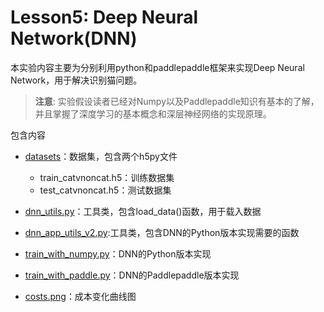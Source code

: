# Lesson5: Deep Neural Network(DNN)

本实验内容主要为分别利用python和paddlepaddle框架来实现Deep Neural Network，用于解决识别猫问题。

>**注意**: 实验假设读者已经对Numpy以及Paddlepaddle知识有基本的了解，并且掌握了深度学习的基本概念和深层神经网络的实现原理。


包含内容

* [datasets](datasets)：数据集，包含两个h5py文件
	* train_catvnoncat.h5：训练数据集
	* test_catvnoncat.h5：测试数据集

* [dnn_utils.py](lr_utils.py)：工具类，包含load_data()函数，用于载入数据

* [dnn_app_utils_v2.py](dnn_app_utils_v2.py):工具类，包含DNN的Python版本实现需要的函数

* [train_with_numpy.py](train_with_numpy.py)：DNN的Python版本实现

* [train_with_paddle.py](train_with_paddle.py)：DNN的Paddlepaddle版本实现

* [costs.png](costs.png)：成本变化曲线图
